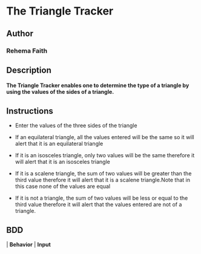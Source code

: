 # The Triangle Tracker  
## Author  
### Rehema Faith

## Description  
#### The Triangle Tracker enables one to determine the type of a triangle by using the values of the sides of a triangle.  
## Instructions  
* Enter the values of the three sides of the triangle
* If an equilateral triangle, all the values entered will be the same so it will alert that it is an equilateral triangle

* If it is an isosceles triangle, only two values will be the same therefore it will alert that it is an isosceles triangle

* If it is a scalene triangle, the sum of two values will be greater than the third value therefore it will alert that it is a scalene triangle.Note that in this case none of the values are equal

* If it is not a triangle, the sum of two values will be less or equal to the third value therefore it will alert that the values entered are not of a triangle. 

## BDD
| **Behavior**  | **Input**
                
                
                
               
  
  
  
  


  
  

